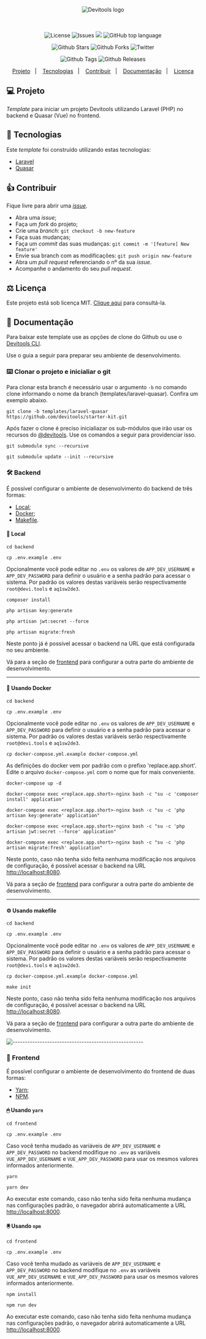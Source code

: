 <div align="center">
  <img alt="Devitools logo" src="https://devi.tools/images/logo-horizontal.png" />
</div>
<br>
<br>
<p align="center">
  <a href="#" style="text-decoration: none">
    <img alt="License" src="https://img.shields.io/github/license/devitools/starter-kit?color=34CB79" />
  </a>
  <a href="https://github.com/devitools/starter-kit/issues" style="text-decoration: none" target="_blank">
    <img alt="Issues" src="https://img.shields.io/github/issues/devitools/starter-kit?color=34CB79" />
  </a>
    <a href="https://github.com/devitools/starter-kit/graphs/contributors" style="text-decoration: none" target="_blank">
    <img src="https://img.shields.io/github/contributors/devitools/starter-kit?color=34CB79" />
  </a>
  <a href="#" style="text-decoration: none">
    <img alt="GitHub top language" src="https://img.shields.io/github/languages/top/devitools/starter-kit?color=34CB79" />
  </a>
</p>

<p align="center">
  <a href="https://github.com/devitools/starter-kit/stargazers" style="text-decoration: none" target="_blank">
    <img alt="Github Stars" src="https://img.shields.io/github/stars/devitools/starter-kit?style=social" />
  </a>
  <a href="https://github.com/devitools/starter-kit/network/members" style="text-decoration: none" target="_blank">
    <img alt="Github Forks" src="https://img.shields.io/github/forks/devitools/starter-kit?style=social" />
  </a>
  <a href="https://twitter.com/devitools" style="text-decoration: none" target="_blank">
    <img alt="Twitter" src="https://img.shields.io/twitter/follow/devitools?label=Twitter&style=social" />
  </a>
</p>

<p align="center">
  <a href="https://github.com/devitools/starter-kit/tags" style="text-decoration: none" target="_blank">
    <img alt="Github Tags" src="https://img.shields.io/github/v/tag/devitools/starter-kit.svg?logo=github" />
  </a>
  <a href="https://github.com/devitools/starter-kit/releases" style="text-decoration: none" target="_blank">
    <img alt="Github Releases" src="https://img.shields.io/github/last-commit/devitools/starter-kit.svg?label=Updated&logo=github&maxAge=600" />
  </a>
</p>

<p align="center">
 <a href="#-projeto">Projeto</a>&nbsp;&nbsp;&nbsp;|&nbsp;&nbsp;&nbsp;
  <a href="#-tecnologias">Tecnologias</a>&nbsp;&nbsp;&nbsp;|&nbsp;&nbsp;&nbsp;
  <a href="#-contribuir">Contribuir</a>&nbsp;&nbsp;&nbsp;|&nbsp;&nbsp;&nbsp;
  <a href="#+1-documentacao">Documentação</a>&nbsp;&nbsp;&nbsp;|&nbsp;&nbsp;&nbsp;
  <a href="#memo-licença">Licença</a>
</p>

## 💻 Projeto

_Template_ para iniciar um projeto Devitools utilizando Laravel (PHP) no backend e Quasar (Vue) no frontend.

## 🚀 Tecnologias

Este _template_ foi construído utilizando estas tecnologias:

- [Laravel](https://laravel.com)
- [Quasar](https://quasar.dev)

## 👍 Contribuir

Fique livre para abrir uma [_issue_](https://github.com/devitools/starter-kit/issues).

- Abra uma _issue_;
- Faça um _fork_ do projeto;
- Crie uma _branch_: `git checkout -b new-feature`
- Faça suas mudanças;
- Faça um _commit_ das suas mudanças: `git commit -m '[feature] New feature'`
- Envie sua branch com as modificações: `git push origin new-feature`
- Abra um _pull request_ referenciando o nº da sua _issue_.
- Acompanhe o andamento do seu _pull request_.

## ⚖ Licença

Este projeto está sob licença MIT. [Clique aqui](./LICENSE.md) para consultá-la.

## 📝 Documentação

Para baixar este template use as opções de clone do Github ou use o [Devitools CLI](https://github.com/devitools/cli).

Use o guia a seguir para preparar seu ambiente de desenvolvimento.

### ⌨️ Clonar o projeto e inicialiar o git

Para clonar esta branch é necessário usar o argumento `-b` no comando clone informando o nome da branch (templates/laravel-quasar).
Confira um exemplo abaixo.
```shell
git clone -b templates/laravel-quasar https://github.com/devitools/starter-kit.git
```

Após fazer o clone é preciso inicialiazar os sub-módulos que irão usar os recursos do [@devitools](https://devi.tools).
Use os comandos a seguir para providenciar isso.
```shell
git submodule sync --recursive
```
```shell
git submodule update --init --recursive
```

### 🛠 Backend

É possível configurar o ambiente de desenvolvimento do backend de três formas:
  - [Local](#-local);
  - [Docker](#-usando-docker);
  - [Makefile](#-usando-makefile).

#### 🏡 Local

```shell
cd backend
```

```shell
cp .env.example .env
```
Opcionalmente você pode editar no `.env` os valores de `APP_DEV_USERNAME` e `APP_DEV_PASSWORD` para definir o usuário e a senha padrão para acessar o sistema.
Por padrão os valores destas variáveis serão respectivamente `root@devi.tools` e `aq1sw2de3`.

```shell
composer install
```

```shell
php artisan key:generate
```

```shell
php artisan jwt:secret --force
```

```shell
php artisan migrate:fresh
```

Neste ponto já é possível acessar o backend na URL que está configurada no seu ambiente.

Vá para a seção de [frontend](#-frontend) para configurar a outra parte do ambiente de desenvolvimento.

---
#### 🐋 Usando Docker

```shell
cd backend
```

```shell
cp .env.example .env
```
Opcionalmente você pode editar no `.env` os valores de `APP_DEV_USERNAME` e `APP_DEV_PASSWORD` para definir o usuário e a senha padrão para acessar o sistema.
Por padrão os valores destas variáveis serão respectivamente `root@devi.tools` e `aq1sw2de3`.

```shell
cp docker-compose.yml.example docker-compose.yml
```
As definições do docker vem por padrão com o prefixo 'replace.app.short'. Edite o arquivo `docker-compose.yml` com o nome que for mais conveniente.

```shell
docker-compose up -d
```

```shell
docker-compose exec <replace.app.short>-nginx bash -c "su -c 'composer install' application"
```

```shell
docker-compose exec <replace.app.short>-nginx bash -c "su -c 'php artisan key:generate' application"
```

```shell
docker-compose exec <replace.app.short>-nginx bash -c "su -c 'php artisan jwt:secret --force' application"
```

```shell
docker-compose exec <replace.app.short>-nginx bash -c "su -c 'php artisan migrate:fresh' application"
```

Neste ponto, caso não tenha sido feita nenhuma modificação nos arquivos de configuração, é possível acessar o backend na URL [http://localhost:8080](http://localhost:8080).

Vá para a seção de [frontend](#-frontend) para configurar a outra parte do ambiente de desenvolvimento.

---
#### ⚙ Usando makefile

```shell
cd backend
```

```shell
cp .env.example .env
```

Opcionalmente você pode editar no `.env` os valores de `APP_DEV_USERNAME` e `APP_DEV_PASSWORD` para definir o usuário e a senha padrão para acessar o sistema.
Por padrão os valores destas variáveis serão respectivamente `root@devi.tools` e `aq1sw2de3`.

```shell
cp docker-compose.yml.example docker-compose.yml
```

```shell
make init
```

Neste ponto, caso não tenha sido feita nenhuma modificação nos arquivos de configuração, é possível acessar o backend na URL [http://localhost:8080](http://localhost:8080).

Vá para a seção de [frontend](#-frontend) para configurar a outra parte do ambiente de desenvolvimento.

![-----------------------------------------------------](https://raw.githubusercontent.com/andreasbm/readme/master/assets/lines/water.png)
### 🎨 Frontend

É possível configurar o ambiente de desenvolvimento do frontend de duas formas:
- [Yarn](#-usando-yarn);
- [NPM](#-usando-npm).

#### 🖱 Usando `yarn`

```shell
cd frontend
```

```shell
cp .env.example .env
```

Caso você tenha mudado as variáveis de `APP_DEV_USERNAME` e `APP_DEV_PASSWORD` no backend modifique no `.env` as variáveis `VUE_APP_DEV_USERNAME` e `VUE_APP_DEV_PASSWORD` para usar os mesmos valores informados anteriormente.

```shell
yarn
```

```shell
yarn dev
```

Ao executar este comando, caso não tenha sido feita nenhuma mudança nas configurações padrão, o navegador abrirá automaticamente a URL [http://localhost:8000](http://localhost:8000).

#### 🖲 Usando `npm`

```shell
cd frontend
```

```shell
cp .env.example .env
```

Caso você tenha mudado as variáveis de `APP_DEV_USERNAME` e `APP_DEV_PASSWORD` no backend modifique no `.env` as variáveis `VUE_APP_DEV_USERNAME` e `VUE_APP_DEV_PASSWORD` para usar os mesmos valores informados anteriormente.

```shell
npm install
```

```shell
npm run dev
```

Ao executar este comando, caso não tenha sido feita nenhuma mudança nas configurações padrão, o navegador abrirá automaticamente a URL [http://localhost:8000](http://localhost:8000).

